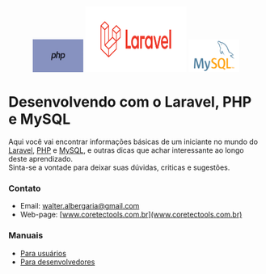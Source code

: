 <p align="center"><img src="/images/php.jpg" width="100" height="65">  <img src="/images/laravel.png" width="200" height="130"> <img src="/images/mysql.jpg" width="100" height="65"></p>

# Desenvolvendo com o Laravel, PHP e MySQL
 Aqui você vai encontrar informações básicas de um iniciante no mundo do [Laravel](http:\\www.laravel.com), [PHP](https://www.php.net/) e [MySQL](https://www.mysql.com/), e outras dicas que achar interessante ao longo deste aprendizado.  
 Sinta-se a vontade para deixar suas dúvidas, criticas e sugestões.

### Contato

* Email: [walter.albergaria@gmail.com](mailto:walter.albergaria@gmail.com)
* Web-page: [www.coretectools.com.br](www.coretectools.com.br)


### Manuais

* [Para usuários](/doc/usuarios.md)
* [Para desenvolvedores](/doc/developer.md)
